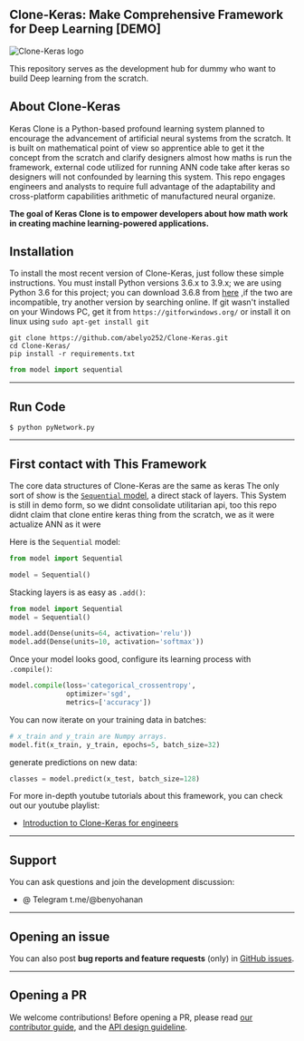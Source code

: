 ## Clone-Keras: Make Comprehensive Framework for Deep Learning [DEMO]

![Clone-Keras logo](https://)

This repository serves as the development hub for dummy who want to build Deep learning from the scratch.


## About Clone-Keras

Keras Clone is a Python-based profound learning system planned to encourage the advancement of artificial neural systems from the scratch.
It is built on mathematical point of view so apprentice able to get it the concept from the scratch and clarify designers almost how maths
is run the framework, external code utilized for running ANN code take after keras so designers will not confounded by learning this system.
This repo engages engineers and analysts to require full advantage of the adaptability
and cross-platform capabilities arithmetic of manufactured neural organize.


**The goal of Keras Clone is to empower developers about how math work in creating machine learning-powered applications.**

## Installation

To install the most recent version of Clone-Keras, just follow these simple instructions. You must install Python versions 3.6.x to 3.9.x; we are using Python 3.6 for this project; you can download 3.6.8 from [here](https://www.python.org/ftp/python/3.6.8/python-3.6.8-amd64.exe) ,if the two are incompatible, try another version by searching online. If git wasn't installed on your Windows PC, get it from `https://gitforwindows.org/` or install it on linux using `sudo apt-get install git` 

`git clone https://github.com/abelyo252/Clone-Keras.git`<br>
`cd Clone-Keras/`<br>
`pip install -r requirements.txt`<br>

```python
from model import sequential
```

---


## Run Code

`$ python pyNetwork.py`<br>


---

## First contact with This Framework

The core data structures of Clone-Keras are the same as keras
The only sort of show is the [`Sequential` model](https://keras.io/guides/sequential_model/), a direct stack of layers. This System
is still in demo form, so we didnt consolidate utilitarian api, too this repo didnt claim that clone entire keras thing from the scratch, we as it were actualize ANN as it were

Here is the `Sequential` model:

```python
from model import Sequential

model = Sequential()
```

Stacking layers is as easy as `.add()`:

```python
from model import Sequential
model = Sequential()

model.add(Dense(units=64, activation='relu'))
model.add(Dense(units=10, activation='softmax'))
```

Once your model looks good, configure its learning process with `.compile()`:

```python
model.compile(loss='categorical_crossentropy',
              optimizer='sgd',
              metrics=['accuracy'])
```

You can now iterate on your training data in batches:

```python
# x_train and y_train are Numpy arrays.
model.fit(x_train, y_train, epochs=5, batch_size=32)
```



generate predictions on new data:

```python
classes = model.predict(x_test, batch_size=128)
```

For more in-depth youtube tutorials about this framework, you can check out our youtube playlist:

-   [Introduction to Clone-Keras for engineers](https://youtube.com/intro_to_keras_for_engineers/)

---
## Support

You can ask questions and join the development discussion:

- @ Telegram t.me/@benyohanan

---

## Opening an issue

You can also post **bug reports and feature requests** (only)
in [GitHub issues](https://github.com/ab).


---

## Opening a PR

We welcome contributions! Before opening a PR, please read
[our contributor guide](https://github.com/keras-team/keras/blob/master/CONTRIBUTING.md),
and the [API design guideline](https://github.com/keras-team/governance/blob/master/keras_api_design_guidelines.md).

